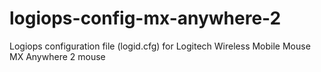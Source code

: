 # logiops-config-mx-anywhere-2
Logiops configuration file (logid.cfg) for Logitech Wireless Mobile Mouse MX Anywhere 2 mouse

